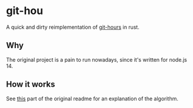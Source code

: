 # git-hou

A quick and dirty reimplementation of [git-hours](https://github.com/kimmobrunfeldt/git-hours) in rust.

## Why

The original project is a pain to run nowadays, since it's written for node.js 14.

## How it works

See [this](https://github.com/kimmobrunfeldt/git-hours?tab=readme-ov-file#how-it-works) part of the original readme for an explanation of the algorithm.
